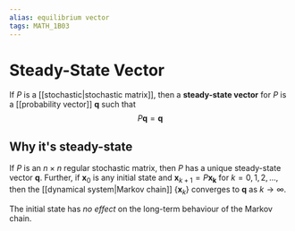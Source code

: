 ```yaml
---
alias: equilibrium vector
tags: MATH_1B03
---
```

# Steady-State Vector
If $P$ is a [[stochastic|stochastic matrix]], then a **steady-state vector** for $P$ is a [[probability vector]] $\boldsymbol{q}$ such that
$$P\boldsymbol{q}=\boldsymbol{q}$$

## Why it's steady-state
If $P$ is an $n \times n$ regular stochastic matrix, then $P$ has a unique steady-state vector $\boldsymbol{q}$. Further, if $\boldsymbol{x}_0$ is any initial state and $\boldsymbol{x}_{k+1}=P\boldsymbol{x_k}$ for $k=0,1,2,\dots$, then the [[dynamical system|Markov chain]] $\left\{\boldsymbol{x}_k\right\}$ converges to $\boldsymbol{q}$ as $k\rightarrow\infty$. 

The initial state has *no effect* on the long-term behaviour of the Markov chain. 

